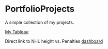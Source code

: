 # PortfolioProjects
A simple collection of my projects. 

[My Tableau](https://public.tableau.com/app/profile/schuylar.davis): 

Direct link to NHL height vs. Penalties [dashboard](https://public.tableau.com/app/profile/schuylar.davis/viz/PenaltiesvsHeightNHL2023RegularSeason/Avg_PenHeightTop10Pen#1)
